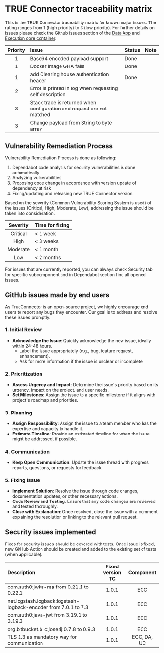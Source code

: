 # TRUE Connector traceability matrix

This is the TRUE Connector traceability matrix for known major issues. The rating ranges from 1 (high priority) to 3 (low priority). For further details on issues please check the Github issues section of the [Data App](https://github.com/Engineering-Research-and-Development/true-connector-basic_data_app/issues) and [Execution core container](https://github.com/Engineering-Research-and-Development/true-connector-execution_core_container/issues).

| Priority | Issue         | Status       | Note |
|:---:|:------------|:------------|:------------|
| 1 | Base64 encoded payload support | Done | |
| 1 | Docker image GHA fails | Done | |
| 1 | add Clearing house authentication header | Done | |
| 2 | Error is printed in log when requesting self description | | |
| 3 | Stack trace is returned when configuration and request are not matched | | |
| 3 | Change payload from String to byte array | | |


## Vulnerability Remediation Process

Vulnerability Remediation Process is done as following:
1. Dependabot code analysis for security vulnerabilities is done automatically
2. Analyzing vulnerabilities
3. Proposing code change in accordance with version update of dependency at risk
4. Fixing/updating and releasing new TRUE Connector version

Based on the severity (Common Vulnerability Scoring System is used) of the issues (Critical, High, Moderate, Low), addressing the issue should be taken into consideration.

| Severity | Time for fixing |
|:---:|:--------- |
| Critical | < 1 week |
| High | < 3 weeks |
| Moderate | < 1 month |
| Low | < 2 months |

For issues that are currently reported, you can always check Security tab for specific subcomponent and in Dependabot section  find all opened issues.

## GitHub issues made by end users

As TrueConnector is an open-source project, we highly encourage end users to report any bugs they encounter. Our goal is to address and resolve these issues promptly.

### 1. Initial Review
- **Acknowledge the Issue**: Quickly acknowledge the new issue, ideally within 24-48 hours.
  - Label the issue appropriately (e.g., bug, feature request, enhancement).
  - Ask for more information if the issue is unclear or incomplete.

### 2. Prioritization
- **Assess Urgency and Impact**: Determine the issue's priority based on its urgency, impact on the project, and user needs.
- **Set Milestones**: Assign the issue to a specific milestone if it aligns with project's roadmap and priorities.

### 3. Planning
- **Assign Responsibility**: Assign the issue to a team member who has the expertise and capacity to handle it.
- **Estimate Timeline**: Provide an estimated timeline for when the issue might be addressed, if possible.

### 4. Communication
- **Keep Open Communication**: Update the issue thread with progress reports, questions, or requests for feedback.

### 5. Fixing issue
- **Implement Solution**: Resolve the issue through code changes, documentation updates, or other necessary actions.
- **Code Review and Testing**: Ensure that any code changes are reviewed and tested thoroughly.
- **Close with Explanation**: Once resolved, close the issue with a comment explaining the resolution or linking to the relevant pull request.


## Security issues implemented

Fixes for security issues should be covered with tests. Once issue is fixed, new GitHub Action should be created and added to the existing set of tests (when applicable). 

| Description | Fixed version TC | Component |
|:------------|:---------:|:---------:|
| com.auth0:jwks-rsa from 0.21.1 to 0.22.1 | 1.0.1 | ECC |
| net.logstash.logback:logstash-logback-encoder from 7.0.1 to 7.3 | 1.0.1 | ECC |
| com.auth0:java-jwt from 3.19.1 to 3.19.3 | 1.0.1 | ECC |
| org.bitbucket.b_c:jose4j:0.7.8 to 0.9.3 | 1.0.1 | ECC |
| TLS 1.3 as mandatory way for communication | 1.0.1 | ECC, DA, UC |

